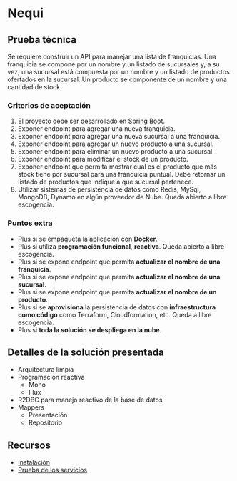 # Nequi

## Prueba técnica

Se requiere construir un API para manejar una lista de franquicias. Una franquicia se compone por un nombre y un listado de sucursales y, a su vez, una sucursal está compuesta por un nombre y un listado de productos ofertados en la sucursal. Un producto se componente de un nombre y una cantidad de stock.

### Criterios de aceptación

1. El proyecto debe ser desarrollado en Spring Boot.
2. Exponer endpoint para agregar una nueva franquicia.
3. Exponer endpoint para agregar una nueva sucursal a una franquicia.
4. Exponer endpoint para agregar un nuevo producto a una sucursal.
5. Exponer endpoint para eliminar un nuevo producto a una sucursal.
6. Exponer endpoint para modificar el stock de un producto.
7. Exponer endpoint que permita mostrar cual es el producto que más stock tiene por sucursal
   para una franquicia puntual. Debe retornar un listado de productos que indique a que sucursal
   pertenece.
8. Utilizar sistemas de persistencia de datos como Redis, MySql, MongoDB, Dynamo en algún
   proveedor de Nube. Queda abierto a libre escogencia.


### Puntos extra
* Plus si se empaqueta la aplicación con **Docker**.
* Plus si utiliza **programación funcional**, **reactiva**. Queda abierto a libre escogencia.
* Plus si se expone endpoint que permita **actualizar el nombre de una franquicia**.
* Plus si se expone endpoint que permita **actualizar el nombre de una sucursal**.
* Plus si se expone endpoint que permita **actualizar el nombre de un producto**.
* Plus si se **aprovisiona** la persistencia de datos con **infraestructura como código** como Terraform,
Cloudformation, etc. Queda a libre escogencia.
* Plus si **toda la solución se despliega en la nube**.

## Detalles de la solución presentada
* Arquitectura limpia
* Programación reactiva
  * Mono
  * Flux
* R2DBC para manejo reactivo de la base de datos
* Mappers
  * Presentación
  * Repositorio


## Recursos

* [Instalación](INSTALACION.md)
* [Prueba de los servicios](PRUEBAS.md)
